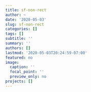 ```yaml
---
title: sf-non-rect
author: ~
date: '2020-05-03'
slug: sf-non-rect
categories: []
tags: []
subtitle: ''
summary: ''
authors: []
lastmod: '2020-05-03T20:24:59-07:00'
featured: no
image:
  caption: ''
  focal_point: ''
  preview_only: no
projects: []
---
```

